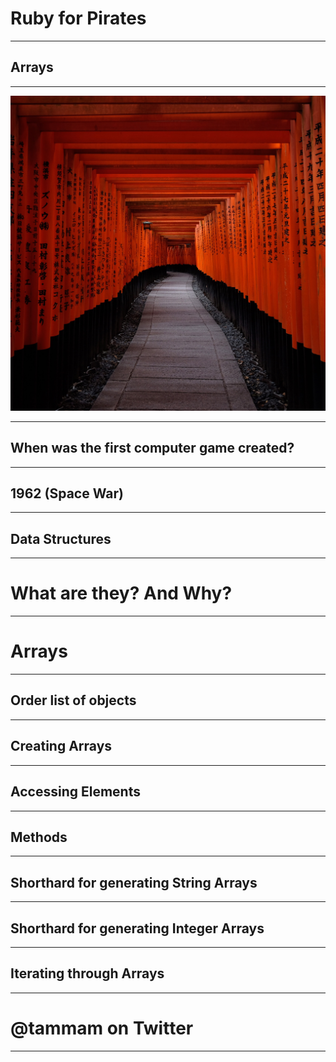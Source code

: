 # Ruby for Pirates

---

## Arrays

---

![](./presentation_images/array.jpg)

---

## When was the first computer game created?

---

## 1962 (Space War) 

---

## Data Structures

---

# What are they? And Why?

---

# Arrays

---

## Order list of objects

---

## Creating Arrays

---

## Accessing Elements

---

## Methods

---

## Shorthard for generating String Arrays

---

## Shorthard for generating Integer Arrays

---

## Iterating through Arrays 

---

# @tammam on Twitter

---